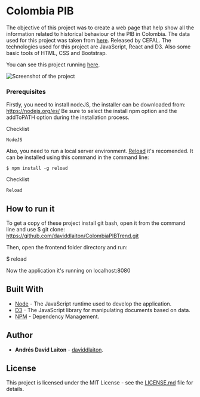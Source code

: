 # Colombia PIB

The objective of this project was to create a web page that help show all the information related to historical behaviour of the PIB in Colombia. 
The data used for this project was taken from [here](http://estadisticas.cepal.org/cepalstat/Portada.html). Released by CEPAL.
The technologies used for this project are JavaScript, React and D3. Also some basic tools of HTML, CSS and Bootstrap.

You can see this project running [here](https://daviddlaiton.github.io/ColombiaPIBTrend).

![Screenshot of the project](/)

### Prerequisites

Firstly, you need to install nodeJS, the installer can be downloaded from: https://nodejs.org/es/
Be sure to select the install npm option and the addToPATH option during the installation process.

Checklist
```
NodeJS
```

Also, you need to run a local server environment. [Reload](https://www.npmjs.com/package/reload) it's recomended. 
It can be installed using this command in the command line:
```
$ npm install -g reload
```

Checklist
```
Reload
```

## How to run it
To get a copy of these project install git bash, open it from the command line and use 
$ git clone: https://github.com/daviddlaiton/ColombiaPIBTrend.git

Then, open the frontend folder directory and run:

$ reload

Now the application it's running on localhost:8080
## Built With

* [Node](https://nodejs.org/es/) - The JavaScript runtime used to develop the application.
* [D3](https://d3js.org/) - The JavaScript library for manipulating documents based on data.
* [NPM](https://www.npmjs.com/) - Dependency Management.

## Author

* **Andrés David Laiton** - [daviddlaiton](https://github.com/daviddlaiton).

## License

This project is licensed under the MIT License - see the [LICENSE.md](LICENSE) file for details.